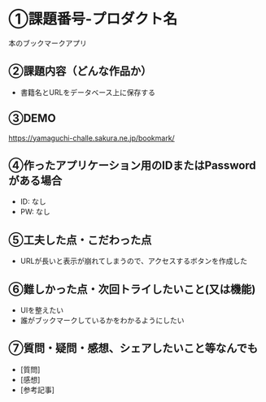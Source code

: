 # ①課題番号-プロダクト名

本のブックマークアプリ

## ②課題内容（どんな作品か）

- 書籍名とURLをデータベース上に保存する

## ③DEMO

https://yamaguchi-challe.sakura.ne.jp/bookmark/

## ④作ったアプリケーション用のIDまたはPasswordがある場合

- ID: なし
- PW: なし

## ⑤工夫した点・こだわった点

- URLが長いと表示が崩れてしまうので、アクセスするボタンを作成した

## ⑥難しかった点・次回トライしたいこと(又は機能)

- UIを整えたい
- 誰がブックマークしているかをわかるようにしたい

## ⑦質問・疑問・感想、シェアしたいこと等なんでも

- [質問]
- [感想]
- [参考記事]